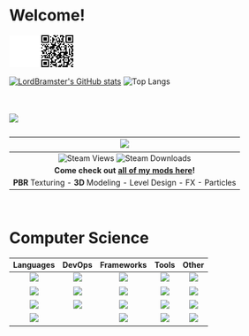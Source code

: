 # Welcome!
<img src="assets/img/qr-code-home-001.png"><img src="assets/img/qr-code-home-002.png">

[![LordBramster's GitHub stats](https://github-readme-stats.vercel.app/api?username=LordBramster&hide=prs&show_icons=true&theme=ayu-mirage)](https://github.com/anuraghazra/github-readme-stats) ![Top Langs](https://github-readme-stats.vercel.app/api/top-langs/?username=LordBramster&theme=ayu-mirage&layout=compact&langs_count=10)


<!---
# <img src="https://img.icons8.com/fluency/2x/steam.png"> Workshop Content
# <img src="https://community.akamai.steamstatic.com/public/images/sharedfiles/banner_browse_workshop.jpg">
# <img src="https://community.akamai.steamstatic.com/public/shared/images/header/logo_steam.svg?t=962016">
-->

# <img width="20%" src="https://community.akamai.steamstatic.com/public/shared/images/header/logo_steam.svg?t=962016">

| <img width="50%" src="https://content.2000ad.com/Alpha_NoBZGradient_Horizontal.png"> |
| :-------------: |
| ![Steam Views](https://img.shields.io/steam/views/484782972?label=My%20Workshop%20Views&style=flat-square&logo=steam) ![Steam Downloads](https://img.shields.io/steam/downloads/484782972?color=red&label=Downloads&style=flat-square&logo=steam) |
| **Come check out [all of my mods here](https://steamcommunity.com/id/SirBrambley/myworkshopfiles/)!** |
| **PBR** Texturing - **3D** Modeling - Level Design - FX - Particles |


<br/>

# Computer Science

|**Languages**|**DevOps**|**Frameworks**|**Tools**|**Other**|
|:------------:|:------------:|:------------:|:------------:| :------------:|
| <img src="https://img.icons8.com/color/2x/python.png"/> | <img width="100%" src="https://www.vectorlogo.zone/logos/gitlab/gitlab-ar21.svg"> | <img src="https://img.icons8.com/color/2x/amazon-web-services.png"/> | <img src="https://img.icons8.com/external-tal-revivo-color-tal-revivo/2x/external-neo4j-a-graph-database-management-system-developed-logo-color-tal-revivo.png"/> | <img src="https://img.icons8.com/color/2x/blender-3d.png"/> |
| <img src="https://img.icons8.com/color/2x/c-sharp-logo.png"/> | <img width="100%" src="https://www.vectorlogo.zone/logos/git-scm/git-scm-ar21.svg"> | <img width="100%" src="https://www.vectorlogo.zone/logos/djangoproject/djangoproject-ar21.svg"> | <img width="100%" src="https://www.vectorlogo.zone/logos/yaml/yaml-ar21.svg">| <img width="80%" src="https://img.icons8.com/nolan/2x/substance-painter.png"/>|
| <img src="https://img.icons8.com/color/2x/java-coffee-cup-logo.png"/> | <img width="200%" src="https://www.vectorlogo.zone/logos/docker/docker-ar21.svg"> | <img width="100%" src="https://img.icons8.com/color/2x/numpy.png"> |<img width="100%" src="https://www.vectorlogo.zone/logos/tcl/tcl-ar21.svg"> | <img src="https://img.icons8.com/color/2x/gimp.png"/> |
| <img src="https://img.icons8.com/external-tal-revivo-color-tal-revivo/2x/external-powershell-a-task-based-command-line-shell-and-scripting-language-logo-color-tal-revivo.png"/> |  | <img width="50%" src="https://img.icons8.com/color/2x/bot.png">|<img width="100%" src="https://www.vectorlogo.zone/logos/json/json-ar21.svg"> | <img src="https://img.icons8.com/color/2x/wordpress.png"/> |
